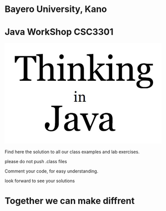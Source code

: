 # Bayero University, Kano
# Java WorkShop CSC3301

![Thinking Java](/images/java.JPG)

Find here the solution to all our class examples and lab exercises.

please do not push .class files

Comment your code, for easy understanding.

look forward to see your solutions

# Together we can make diffrent 
 
